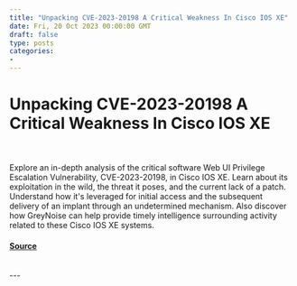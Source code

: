 ```yaml
---
title: "Unpacking CVE-2023-20198 A Critical Weakness In Cisco IOS XE"
date: Fri, 20 Oct 2023 00:00:00 GMT
draft: false
type: posts
categories: 
- 
---
```

# Unpacking CVE-2023-20198 A Critical Weakness In Cisco IOS XE

<br/>

<br/>
Explore an in-depth analysis of the critical software Web UI Privilege Escalation Vulnerability, CVE-2023-20198, in Cisco IOS XE. Learn about its exploitation in the wild, the threat it poses, and the current lack of a patch. Understand how it's leveraged for initial access and the subsequent delivery of an implant through an undetermined mechanism. Also discover how GreyNoise can help provide timely intelligence surrounding activity related to these Cisco IOS XE systems.‍

#### [Source](https://www.greynoise.io/blog/unpacking-cve-2023-20198-a-critical-weakness-in-cisco-ios-xe)

<br/>
---
